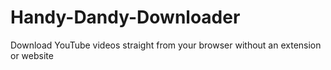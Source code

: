 # Handy-Dandy-Downloader
Download YouTube videos straight from your browser without an extension or website
